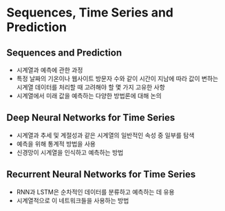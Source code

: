 # Sequences, Time Series and Prediction

## Sequences and Prediction

- 시계열과 예측에 관한 과정
- 특정 날짜의 기온이나 웹사이트 방문자 수와 같이 시간이 지남에 따라 값이 변하는 시계열 데이터를 처리할 때 고려해야 할 몇 가지 고유한 사항
- 시계열에서 미래 값을 예측하는 다양한 방법론에 대해 논의

## Deep Neural Networks for Time Series

- 시계열과 추세 및 계절성과 같은 시계열의 일반적인 속성 중 일부를 탐색
- 예측을 위해 통계적 방법을 사용
- 신경망이 시계열을 인식하고 예측하는 방법

## Recurrent Neural Networks for Time Series
- RNN과 LSTM은 순차적인 데이터를 분류하고 예측하는 데 유용
- 시계열적으로 이 네트워크들을 사용하는 방법
